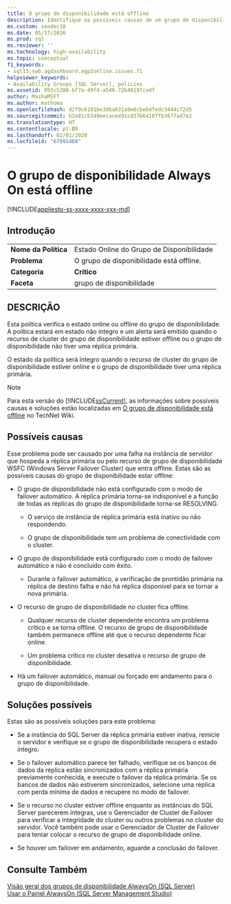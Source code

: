 ```yaml
---
title: O grupo de disponibilidade está offline
description: Identifique as possíveis causas de um grupo de disponibilidade Always On estar offline.
ms.custom: seodec18
ms.date: 05/17/2016
ms.prod: sql
ms.reviewer: ''
ms.technology: high-availability
ms.topic: conceptual
f1_keywords:
- sql13.swb.agdashboard.agp2online.issues.f1
helpviewer_keywords:
- Availability Groups [SQL Server], policies
ms.assetid: 093c5208-bf7a-49f4-a546-72b48197cadf
author: MashaMSFT
ms.author: mathoma
ms.openlocfilehash: d2f9c6101be3dba631a9e0cbebdfedc3444c72d5
ms.sourcegitcommit: b2e81cb349eecacee91cd3766410ffb3677ad7e2
ms.translationtype: HT
ms.contentlocale: pt-BR
ms.lasthandoff: 02/01/2020
ms.locfileid: "67991468"
---
```

# <a name="always-on-availability-group-is-offline"></a>O grupo de disponibilidade Always On está offline
[!INCLUDE[appliesto-ss-xxxx-xxxx-xxx-md](../../../includes/appliesto-ss-xxxx-xxxx-xxx-md.md)]
    
## <a name="introduction"></a>Introdução  
  
|||  
|-|-|  
|**Nome da Política**|Estado Online do Grupo de Disponibilidade|  
|**Problema**|O grupo de disponibilidade está offline.|  
|**Categoria**|**Crítico**|  
|**Faceta**|grupo de disponibilidade|  
  
## <a name="description"></a>DESCRIÇÃO  
 Esta política verifica o estado online ou offline do grupo de disponibilidade. A política estará em estado não íntegro e um alerta será emitido quando o recurso de cluster do grupo de disponibilidade estiver offline ou o grupo de disponibilidade não tiver uma réplica primária.  
  
 O estado da política será íntegro quando o recurso de cluster do grupo de disponibilidade estiver online e o grupo de disponibilidade tiver uma réplica primária.  
  
> [!NOTE]  
>  Para esta versão do [!INCLUDE[ssCurrent](../../../includes/sscurrent-md.md)], as informações sobre possíveis causas e soluções estão localizadas em [O grupo de disponibilidade está offline](https://go.microsoft.com/fwlink/p/?LinkId=220850) no TechNet Wiki.  
  
## <a name="possible-causes"></a>Possíveis causas  
 Esse problema pode ser causado por uma falha na instância de servidor que hospeda a réplica primária ou pelo recurso de grupo de disponibilidade WSFC (Windows Server Failover Cluster) que entra offline. Estas são as possíveis causas do grupo de disponibilidade estar offline:  
  
-   O grupo de disponibilidade não está configurado com o modo de failover automático. A réplica primária torna-se indisponível e a função de todas as réplicas do grupo de disponibilidade torna-se RESOLVING.  
  
    -   O serviço de instância de réplica primária está inativo ou não respondendo.  
  
    -   O grupo de disponibilidade tem um problema de conectividade com o cluster.  
  
-   O grupo de disponibilidade está configurado com o modo de failover automático e não é concluído com êxito.  
  
    -   Durante o failover automático, a verificação de prontidão primária na réplica de destino falha e não há réplica disponível para se tornar a nova primária.  
  
-   O recurso de grupo de disponibilidade no cluster fica offline.  
  
    -   Qualquer recurso de cluster dependente encontra um problema crítico e se torna offline. O recurso de grupo de disponibilidade também permanece offline até que o recurso dependente ficar online.  
  
    -   Um problema crítico no cluster desativa o recurso de grupo de disponibilidade.  
  
-   Há um failover automático, manual ou forçado em andamento para o grupo de disponibilidade.  
  
## <a name="possible-solutions"></a>Soluções possíveis  
 Estas são as possíveis soluções para este problema:  
  
-   Se a instância do SQL Server da réplica primária estiver inativa, reinicie o servidor e verifique se o grupo de disponibilidade recupera o estado íntegro.  
  
-   Se o failover automático parece ter falhado, verifique se os bancos de dados da réplica estão sincronizados com a réplica primária previamente conhecida, e execute o failover da réplica primária. Se os bancos de dados não estiverem sincronizados, selecione uma réplica com perda mínima de dados e recupere no modo de failover.  
  
-   Se o recurso no cluster estiver offline enquanto as instâncias do SQL Server parecerem íntegras, use o Gerenciador de Cluster de Failover para verificar a integridade do cluster ou outros problemas no cluster do servidor. Você também pode usar o Gerenciador de Cluster de Failover para tentar colocar o recurso de grupo de disponibilidade online.  
  
-   Se houver um failover em andamento, aguarde a conclusão do failover.  
  
## <a name="see-also"></a>Consulte Também  
 [Visão geral dos grupos de disponibilidade AlwaysOn &#40;SQL Server&#41;](../../../database-engine/availability-groups/windows/overview-of-always-on-availability-groups-sql-server.md)   
 [Usar o Painel AlwaysOn &#40;SQL Server Management Studio&#41;](../../../database-engine/availability-groups/windows/use-the-always-on-dashboard-sql-server-management-studio.md)  
  
  

